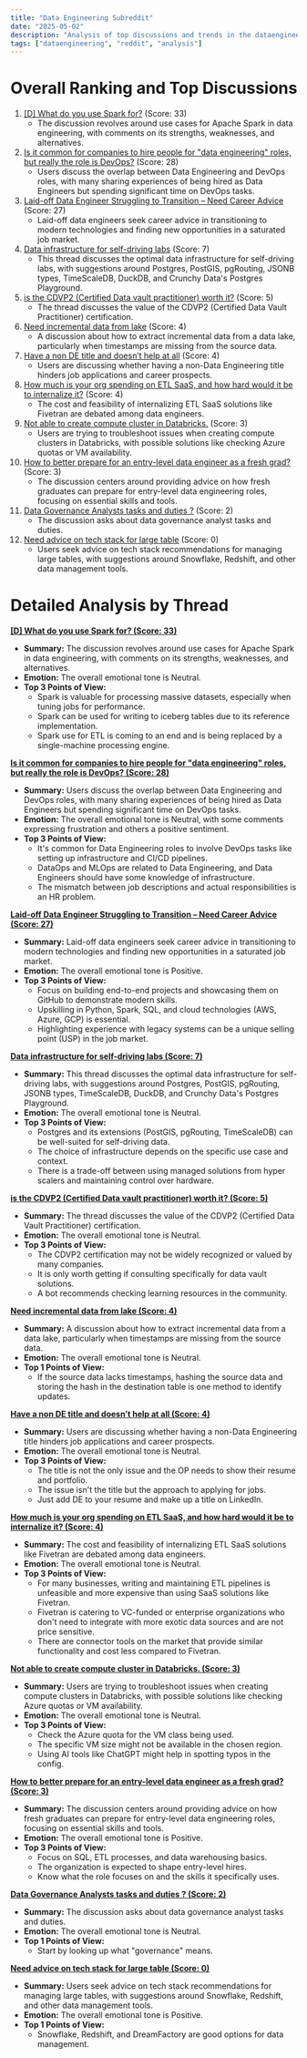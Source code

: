```yaml
---
title: "Data Engineering Subreddit"
date: "2025-05-02"
description: "Analysis of top discussions and trends in the dataengineering subreddit"
tags: ["dataengineering", "reddit", "analysis"]
---
```


# Overall Ranking and Top Discussions
1. [[D] What do you use Spark for?](https://www.reddit.com/r/dataengineering/comments/1kcyesf/what_do_you_use_spark_for/) (Score: 33)
    * The discussion revolves around use cases for Apache Spark in data engineering, with comments on its strengths, weaknesses, and alternatives.
2.  [Is it common for companies to hire people for "data engineering" roles, but really the role is DevOps?](https://www.reddit.com/r/dataengineering/comments/1kd63d0/is_it_common_for_companies_to_hire_people_for/) (Score: 28)
    * Users discuss the overlap between Data Engineering and DevOps roles, with many sharing experiences of being hired as Data Engineers but spending significant time on DevOps tasks.
3.  [Laid-off Data Engineer Struggling to Transition – Need Career Advice](https://www.reddit.com/r/dataengineering/comments/1kct5lz/laidoff_data_engineer_struggling_to_transition/) (Score: 27)
    *  Laid-off data engineers seek career advice in transitioning to modern technologies and finding new opportunities in a saturated job market.
4.  [Data infrastructure for self-driving labs](https://www.reddit.com/r/dataengineering/comments/1kd34is/data_infrastructure_for_selfdriving_labs/) (Score: 7)
    *  This thread discusses the optimal data infrastructure for self-driving labs, with suggestions around Postgres, PostGIS, pgRouting, JSONB types, TimeScaleDB, DuckDB, and Crunchy Data's Postgres Playground.
5.  [is the CDVP2 (Certified Data vault practitioner) worth it?](https://www.reddit.com/r/dataengineering/comments/1kd1mfl/is_the_cdvp2_certified_data_vault_practitioner/) (Score: 5)
    *  The thread discusses the value of the CDVP2 (Certified Data Vault Practitioner) certification.
6.  [Need incremental data from lake](https://www.reddit.com/r/dataengineering/comments/1kcyxqa/need_incremental_data_from_lake/) (Score: 4)
    *  A discussion about how to extract incremental data from a data lake, particularly when timestamps are missing from the source data.
7.  [Have a non DE title and doesn’t help at all](https://www.reddit.com/r/dataengineering/comments/1kczly2/have_a_non_de_title_and_doesnt_help_at_all/) (Score: 4)
    *  Users are discussing whether having a non-Data Engineering title hinders job applications and career prospects.
8.  [How much is your org spending on ETL SaaS, and how hard would it be to internalize it?](https://www.reddit.com/r/dataengineering/comments/1kd6u3s/how_much_is_your_org_spending_on_etl_saas_and_how/) (Score: 4)
    *  The cost and feasibility of internalizing ETL SaaS solutions like Fivetran are debated among data engineers.
9.  [Not able to create compute cluster in Databricks.](https://www.reddit.com/r/dataengineering/comments/1kcxi1j/not_able_to_create_compute_cluster_in_databricks/) (Score: 3)
    *  Users are trying to troubleshoot issues when creating compute clusters in Databricks, with possible solutions like checking Azure quotas or VM availability.
10. [How to better prepare for an entry-level data engineer as a fresh grad?](https://www.reddit.com/r/dataengineering/comments/1kd2n6v/how_to_better_prepare_for_an_entrylevel_data/) (Score: 3)
    *  The discussion centers around providing advice on how fresh graduates can prepare for entry-level data engineering roles, focusing on essential skills and tools.
11. [Data Governance Analysts tasks and duties ?](https://www.reddit.com/r/dataengineering/comments/1kd781f/data_governance_analysts_tasks_and_duties/) (Score: 2)
    *  The discussion asks about data governance analyst tasks and duties.
12. [Need advice on tech stack for large table](https://www.reddit.com/r/dataengineering/comments/1kd9mju/need_advice_on_tech_stack_for_large_table/) (Score: 0)
    *  Users seek advice on tech stack recommendations for managing large tables, with suggestions around Snowflake, Redshift, and other data management tools.

# Detailed Analysis by Thread
**[[D] What do you use Spark for? (Score: 33)](https://www.reddit.com/r/dataengineering/comments/1kcyesf/what_do_you_use_spark_for/)**
*  **Summary:**  The discussion revolves around use cases for Apache Spark in data engineering, with comments on its strengths, weaknesses, and alternatives.
*  **Emotion:** The overall emotional tone is Neutral.
*  **Top 3 Points of View:**
    *   Spark is valuable for processing massive datasets, especially when tuning jobs for performance.
    *   Spark can be used for writing to iceberg tables due to its reference implementation.
    *   Spark use for ETL is coming to an end and is being replaced by a single-machine processing engine.

**[Is it common for companies to hire people for "data engineering" roles, but really the role is DevOps? (Score: 28)](https://www.reddit.com/r/dataengineering/comments/1kd63d0/is_it_common_for_companies_to_hire_people_for/)**
*  **Summary:** Users discuss the overlap between Data Engineering and DevOps roles, with many sharing experiences of being hired as Data Engineers but spending significant time on DevOps tasks.
*  **Emotion:** The overall emotional tone is Neutral, with some comments expressing frustration and others a positive sentiment.
*  **Top 3 Points of View:**
    *   It's common for Data Engineering roles to involve DevOps tasks like setting up infrastructure and CI/CD pipelines.
    *   DataOps and MLOps are related to Data Engineering, and Data Engineers should have some knowledge of infrastructure.
    *   The mismatch between job descriptions and actual responsibilities is an HR problem.

**[Laid-off Data Engineer Struggling to Transition – Need Career Advice (Score: 27)](https://www.reddit.com/r/dataengineering/comments/1kct5lz/laidoff_data_engineer_struggling_to_transition/)**
*  **Summary:** Laid-off data engineers seek career advice in transitioning to modern technologies and finding new opportunities in a saturated job market.
*  **Emotion:** The overall emotional tone is Positive.
*  **Top 3 Points of View:**
    *   Focus on building end-to-end projects and showcasing them on GitHub to demonstrate modern skills.
    *   Upskilling in Python, Spark, SQL, and cloud technologies (AWS, Azure, GCP) is essential.
    *   Highlighting experience with legacy systems can be a unique selling point (USP) in the job market.

**[Data infrastructure for self-driving labs (Score: 7)](https://www.reddit.com/r/dataengineering/comments/1kd34is/data_infrastructure_for_selfdriving_labs/)**
*  **Summary:** This thread discusses the optimal data infrastructure for self-driving labs, with suggestions around Postgres, PostGIS, pgRouting, JSONB types, TimeScaleDB, DuckDB, and Crunchy Data's Postgres Playground.
*  **Emotion:** The overall emotional tone is Neutral.
*  **Top 3 Points of View:**
    *   Postgres and its extensions (PostGIS, pgRouting, TimeScaleDB) can be well-suited for self-driving data.
    *   The choice of infrastructure depends on the specific use case and context.
    *   There is a trade-off between using managed solutions from hyper scalers and maintaining control over hardware.

**[is the CDVP2 (Certified Data vault practitioner) worth it? (Score: 5)](https://www.reddit.com/r/dataengineering/comments/1kd1mfl/is_the_cdvp2_certified_data_vault_practitioner/)**
*  **Summary:** The thread discusses the value of the CDVP2 (Certified Data Vault Practitioner) certification.
*  **Emotion:** The overall emotional tone is Neutral.
*  **Top 3 Points of View:**
    *   The CDVP2 certification may not be widely recognized or valued by many companies.
    *   It is only worth getting if consulting specifically for data vault solutions.
    *   A bot recommends checking learning resources in the community.

**[Need incremental data from lake (Score: 4)](https://www.reddit.com/r/dataengineering/comments/1kcyxqa/need_incremental_data_from_lake/)**
*  **Summary:** A discussion about how to extract incremental data from a data lake, particularly when timestamps are missing from the source data.
*  **Emotion:** The overall emotional tone is Neutral.
*  **Top 1 Points of View:**
    *   If the source data lacks timestamps, hashing the source data and storing the hash in the destination table is one method to identify updates.

**[Have a non DE title and doesn’t help at all (Score: 4)](https://www.reddit.com/r/dataengineering/comments/1kczly2/have_a_non_de_title_and_doesnt_help_at_all/)**
*  **Summary:** Users are discussing whether having a non-Data Engineering title hinders job applications and career prospects.
*  **Emotion:** The overall emotional tone is Neutral.
*  **Top 3 Points of View:**
    *   The title is not the only issue and the OP needs to show their resume and portfolio.
    *   The issue isn't the title but the approach to applying for jobs.
    *   Just add DE to your resume and make up a title on LinkedIn.

**[How much is your org spending on ETL SaaS, and how hard would it be to internalize it? (Score: 4)](https://www.reddit.com/r/dataengineering/comments/1kd6u3s/how_much_is_your_org_spending_on_etl_saas_and_how/)**
*  **Summary:** The cost and feasibility of internalizing ETL SaaS solutions like Fivetran are debated among data engineers.
*  **Emotion:** The overall emotional tone is Neutral.
*  **Top 3 Points of View:**
    *   For many businesses, writing and maintaining ETL pipelines is unfeasible and more expensive than using SaaS solutions like Fivetran.
    *   Fivetran is catering to VC-funded or enterprise organizations who don't need to integrate with more exotic data sources and are not price sensitive.
    *   There are connector tools on the market that provide similar functionality and cost less compared to Fivetran.

**[Not able to create compute cluster in Databricks. (Score: 3)](https://www.reddit.com/r/dataengineering/comments/1kcxi1j/not_able_to_create_compute_cluster_in_databricks/)**
*  **Summary:** Users are trying to troubleshoot issues when creating compute clusters in Databricks, with possible solutions like checking Azure quotas or VM availability.
*  **Emotion:** The overall emotional tone is Neutral.
*  **Top 3 Points of View:**
    *   Check the Azure quota for the VM class being used.
    *   The specific VM size might not be available in the chosen region.
    *   Using AI tools like ChatGPT might help in spotting typos in the config.

**[How to better prepare for an entry-level data engineer as a fresh grad? (Score: 3)](https://www.reddit.com/r/dataengineering/comments/1kd2n6v/how_to_better_prepare_for_an_entrylevel_data/)**
*  **Summary:** The discussion centers around providing advice on how fresh graduates can prepare for entry-level data engineering roles, focusing on essential skills and tools.
*  **Emotion:** The overall emotional tone is Positive.
*  **Top 3 Points of View:**
    *   Focus on SQL, ETL processes, and data warehousing basics.
    *   The organization is expected to shape entry-level hires.
    *   Know what the role focuses on and the skills it specifically uses.

**[Data Governance Analysts tasks and duties ? (Score: 2)](https://www.reddit.com/r/dataengineering/comments/1kd781f/data_governance_analysts_tasks_and_duties/)**
*  **Summary:** The discussion asks about data governance analyst tasks and duties.
*  **Emotion:** The overall emotional tone is Neutral.
*  **Top 1 Points of View:**
    *   Start by looking up what "governance" means.

**[Need advice on tech stack for large table (Score: 0)](https://www.reddit.com/r/dataengineering/comments/1kd9mju/need_advice_on_tech_stack_for_large_table/)**
*  **Summary:** Users seek advice on tech stack recommendations for managing large tables, with suggestions around Snowflake, Redshift, and other data management tools.
*  **Emotion:** The overall emotional tone is Positive.
*  **Top 1 Points of View:**
    *   Snowflake, Redshift, and DreamFactory are good options for data management.
